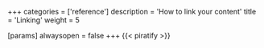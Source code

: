 +++
categories = ['reference']
description = 'How to link your content'
title = 'Linking'
weight = 5

[params]
  alwaysopen = false
+++
{{< piratify >}}